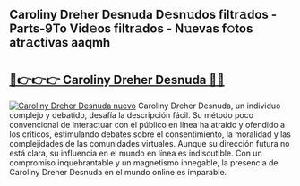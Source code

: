 ## Caroliny Dreher Desnuda D𝚎sn𝚞dos filtr𝚊dos - Parts-9To Vid𝚎os filtr𝚊dos - N𝚞evas f𝚘tos atr𝚊ctivas aaqmh

# <h2><a href="http://mb0e19.tromn.icu/?c=Caroliny+Dreher+Desnuda">🔗👉👉👉 Caroliny Dreher Desnuda 🔗🔗</a></h2>

[![Caroliny Dreher Desnuda nuevo](https://i.imgur.com/pEAQMta.gif)](http://mb0e19.tromn.icu/?c=Caroliny+Dreher+Desnuda)
Caroliny Dreher Desnuda, un individuo complejo y debatido, desafía la descripción fácil. Su método poco convencional de interactuar con el público en línea ha atraído y ofendido a los críticos, estimulando debates sobre el consentimiento, la moralidad y las complejidades de las comunidades virtuales. Aunque su dirección futura no está clara, su influencia en el mundo en línea es indiscutible. Con un compromiso inquebrantable y un magnetismo innegable, la presencia de Caroliny Dreher Desnuda en el mundo online es imparable.
